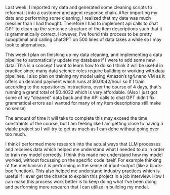 Last week, I imported my data and generated some cleaning scripts to reformat it into a customer and agent response chain. After importing my data and performing some cleaning, I realized that my data was much messier than I had thought. Therefore I had to implement api calls to chat GPT to clean up the sentence structure of the item descriptions such that it is grammatically correct. However, I’ve found this process to be pretty suboptimal and calling chatGPT on 500 lines of data takes a while so I may look to alternatives. 




This week I plan on finishing up my data cleaning, and implementing a data pipeline to automatically update my database if I were to add some new data. This is a concept I want to learn how to do so I think it will be useful in practice since many data science roles require building or working with data pipelines. I also plan on training my model using Amazon’s tg4.nano VM as it offers on demand payment which runs at $0.0042/hour so If I train according to the repositories instructions, over the course of 4 days, that's running a grand total of $0.4032 which is very affordable. (Also I just got some of my “cleaned” data back and the API calls to chat GPT didn’t fix grammatical errors as I wanted for many of my item descriptions still make no sense)




The amount of time it will take to complete this may exceed the time constraints of the course, but I am feeling like I am getting close to having a viable project so I will try to get as much as I can done without going over too much. 




I think I performed more research into the actual ways that LLM processes and receives data which helped me understand what I needed to do in order to train my model correctly. I think this made me understand how my model worked, without focussing on the specific code itself. For example thinking of the mechanism it is performing in the sense of input-output (like a black-box function). This also helped me understand industry practices which is useful if I ever get the chance to explain this project in a job interview. How I can make this process work better is to keep doing what I’ve been doing and performing more research that I can utilize in building my model. 
